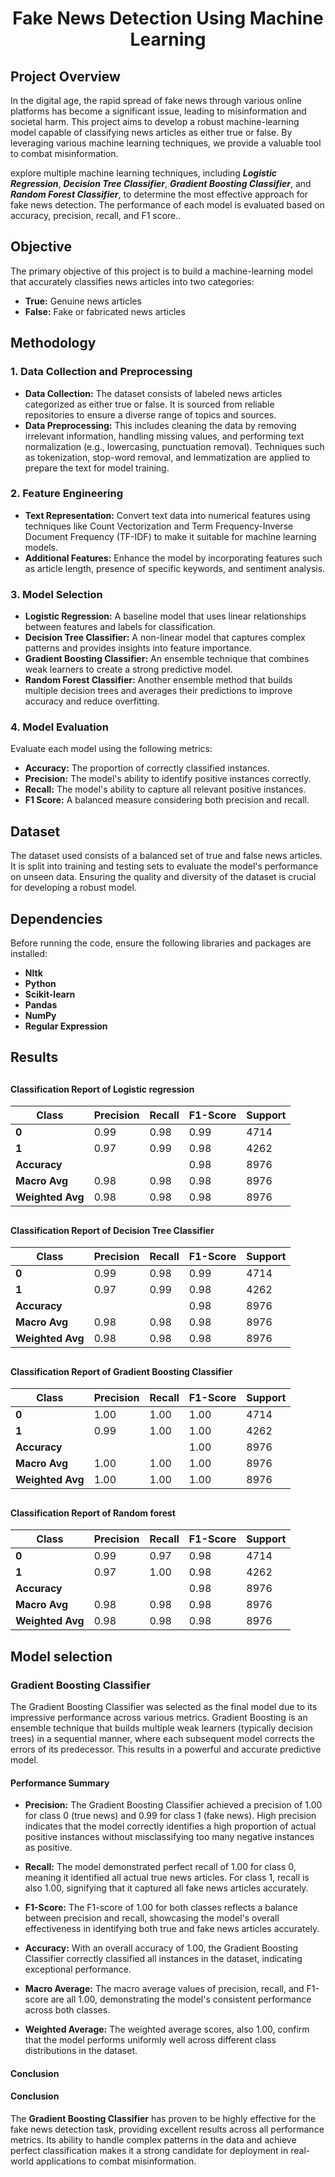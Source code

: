 # <h1 align="center">Fake News Detection Using Machine Learning</h1> 

## <h2>Project Overview</h2>  
In the digital age, the rapid spread of fake news through various online platforms has become a significant issue, leading to misinformation and societal harm. This project aims to develop a robust machine-learning model capable of classifying news articles as either true or false. By leveraging various machine learning techniques, we provide a valuable tool to combat misinformation.

explore multiple machine learning techniques, including <i><b>Logistic Regression</b></i>, <i><b>Decision Tree Classifier</b></i>,  <i><b>Gradient Boosting Classifier</b></i>,  and <i><b>Random Forest Classifier</b></i>, to determine the most effective approach for fake news detection. The performance of each model is evaluated based on accuracy, precision, recall, and F1 score..

## <h2>Objective</h2>
The primary objective of this project is to build a machine-learning model that accurately classifies news articles into two categories:
- **True:** Genuine news articles
- **False:** Fake or fabricated news articles

## <h2>Methodology</h2>

### <h3>1. Data Collection and Preprocessing</h3>
- **Data Collection:** The dataset consists of labeled news articles categorized as either true or false. It is sourced from reliable repositories to ensure a diverse range of topics and sources.
- **Data Preprocessing:** This includes cleaning the data by removing irrelevant information, handling missing values, and performing text normalization (e.g., lowercasing, punctuation removal). Techniques such as tokenization, stop-word removal, and lemmatization are applied to prepare the text for model training.

### <h3>2. Feature Engineering</h3>
- **Text Representation:** Convert text data into numerical features using techniques like Count Vectorization and Term Frequency-Inverse Document Frequency (TF-IDF) to make it suitable for machine learning models.
- **Additional Features:** Enhance the model by incorporating features such as article length, presence of specific keywords, and sentiment analysis.

### <h3>3. Model Selection</h3>
- **Logistic Regression:** A baseline model that uses linear relationships between features and labels for classification.
- **Decision Tree Classifier:** A non-linear model that captures complex patterns and provides insights into feature importance.
- **Gradient Boosting Classifier:** An ensemble technique that combines weak learners to create a strong predictive model.
- **Random Forest Classifier:** Another ensemble method that builds multiple decision trees and averages their predictions to improve accuracy and reduce overfitting.

### <h3>4. Model Evaluation</h3>
Evaluate each model using the following metrics:
- **Accuracy:** The proportion of correctly classified instances.
- **Precision:** The model's ability to identify positive instances correctly.
- **Recall:** The model's ability to capture all relevant positive instances.
- **F1 Score:** A balanced measure considering both precision and recall.

## <h2>Dataset</h2>
The dataset used consists of a balanced set of true and false news articles. It is split into training and testing sets to evaluate the model's performance on unseen data. Ensuring the quality and diversity of the dataset is crucial for developing a robust model.

## <h2>Dependencies</h2>
Before running the code, ensure the following libraries and packages are installed:
- **Nltk**
- **Python**
- **Scikit-learn**
- **Pandas**
- **NumPy**
- **Regular Expression**
## <h2>Results</h2>

## <h4>Classification Report of Logistic regression </h2>

| Class | Precision | Recall | F1-Score | Support |
|-------|-----------|--------|----------|---------|
| **0** | 0.99      | 0.98   | 0.99     | 4714    |
| **1** | 0.97      | 0.99   | 0.98     | 4262    |
| **Accuracy** |           |        | 0.98     | 8976    |
| **Macro Avg** | 0.98      | 0.98   | 0.98     | 8976    |
| **Weighted Avg** | 0.98      | 0.98   | 0.98     | 8976    |


## <h4>Classification Report of Decision Tree Classifier</h4>

| Class | Precision | Recall | F1-Score | Support |
|-------|-----------|--------|----------|---------|
| **0** | 0.99      | 0.98   | 0.99     | 4714    |
| **1** | 0.97      | 0.99   | 0.98     | 4262    |
| **Accuracy** |           |        | 0.98     | 8976    |
| **Macro Avg** | 0.98      | 0.98   | 0.98     | 8976    |
| **Weighted Avg** | 0.98      | 0.98   | 0.98     | 8976    |


## <h4>Classification Report of Gradient Boosting Classifier</h4>

| Class | Precision | Recall | F1-Score | Support |
|-------|-----------|--------|----------|---------|
| **0** | 1.00      | 1.00   | 1.00     | 4714    |
| **1** | 0.99      | 1.00   | 1.00     | 4262    |
| **Accuracy** |           |        | 1.00     | 8976    |
| **Macro Avg** | 1.00      | 1.00   | 1.00     | 8976    |
| **Weighted Avg** | 1.00      | 1.00   | 1.00     | 8976    |


## <h4>Classification Report of Random forest</h4>

| Class | Precision | Recall | F1-Score | Support |
|-------|-----------|--------|----------|---------|
| **0** | 0.99      | 0.97   | 0.98     | 4714    |
| **1** | 0.97      | 1.00   | 0.98     | 4262    |
| **Accuracy** |           |        | 0.98     | 8976    |
| **Macro Avg** | 0.98      | 0.98   | 0.98     | 8976    |
| **Weighted Avg** | 0.98      | 0.98   | 0.98     | 8976    |

## <h2>Model selection </h2>
### <h3>Gradient Boosting Classifier</h3>

The Gradient Boosting Classifier was selected as the final model due to its impressive performance across various metrics. Gradient Boosting is an ensemble technique that builds multiple weak learners (typically decision trees) in a sequential manner, where each subsequent model corrects the errors of its predecessor. This results in a powerful and accurate predictive model.

#### **Performance Summary**

- **Precision:** The Gradient Boosting Classifier achieved a precision of 1.00 for class 0 (true news) and 0.99 for class 1 (fake news). High precision indicates that the model correctly identifies a high proportion of actual positive instances without misclassifying too many negative instances as positive.

- **Recall:** The model demonstrated perfect recall of 1.00 for class 0, meaning it identified all actual true news articles. For class 1, recall is also 1.00, signifying that it captured all fake news articles accurately.

- **F1-Score:** The F1-score of 1.00 for both classes reflects a balance between precision and recall, showcasing the model's overall effectiveness in identifying both true and fake news articles accurately.

- **Accuracy:** With an overall accuracy of 1.00, the Gradient Boosting Classifier correctly classified all instances in the dataset, indicating exceptional performance.

- **Macro Average:** The macro average values of precision, recall, and F1-score are all 1.00, demonstrating the model's consistent performance across both classes.

- **Weighted Average:** The weighted average scores, also 1.00, confirm that the model performs uniformly well across different class distributions in the dataset.

#### **Conclusion**

#### **Conclusion**

The <b>Gradient Boosting Classifier</b> has proven to be highly effective for the fake news detection task, providing excellent results across all performance metrics. Its ability to handle complex patterns in the data and achieve perfect classification makes it a strong candidate for deployment in real-world applications to combat misinformation.

